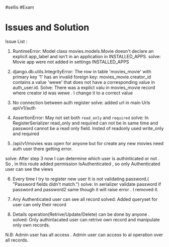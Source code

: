 #sellis
#Exam
# Issues and Solution

Issue List :
1. RuntimeError: Model class movies.models.Movie doesn't declare an explicit app_label and isn't in an application in INSTALLED_APPS.
solve: Movie app were not added in settings INSTALLED_APPS

2. django.db.utils.IntegrityError: The row in table 'movies_movie' with primary key '1' has an invalid foreign key: movies_movie.creator_id contains a value 'wewe' that does not have a corresponding value in auth_user.id.
Solve: There was a explict valu in movies_movie record where creator id was wewe . I change it to a correct value

3. No connection between auth register 
solve: added url in main Urls api/v1/auth

4. AssertionError: May not set both `read_only` and `required`
solve: In RegisterSerializer read_only and required can not be in same time and password cannot be a read only field. Insted of readonly used write_only and required

5. /api/v1/movies was open for anyone but for create any new movies need auth user there getting error.

solve: After step 3 now I can determine which user is authinticated or not . So , in this route added permission IsAuthenticated , so only Authenticated user can see the views

6. Every time I try to register new user It is not validating password.( "Password fields didn't match.")
solve: In serializer validate password if password and password2 same though it will raise error . I removed it.

7. Any Authenticated user can see all record
solved: Added queryset for user can only their record 

8. Details operation(Retrive/Update/Delete) can be done by anyone .
solved: Only authintacated user can retrive own record and manipulate only own records.


N.B: Admin user has all access . Admin user can access to al operation over all records.

